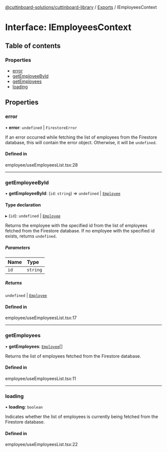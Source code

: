 [@cuttinboard-solutions/cuttinboard-library](../README.md) / [Exports](../modules.md) / IEmployeesContext

# Interface: IEmployeesContext

## Table of contents

### Properties

- [error](IEmployeesContext.md#error)
- [getEmployeeById](IEmployeesContext.md#getemployeebyid)
- [getEmployees](IEmployeesContext.md#getemployees)
- [loading](IEmployeesContext.md#loading)

## Properties

### error

• **error**: `undefined` \| `FirestoreError`

If an error occurred while fetching the list of employees from the
Firestore database, this will contain the error object. Otherwise,
it will be `undefined`.

#### Defined in

employee/useEmployeesList.tsx:28

___

### getEmployeeById

• **getEmployeeById**: (`id`: `string`) => `undefined` \| [`Employee`](../classes/Employee.md)

#### Type declaration

▸ (`id`): `undefined` \| [`Employee`](../classes/Employee.md)

Returns the employee with the specified id from the list of employees
fetched from the Firestore database. If no employee with the specified
id exists, returns `undefined`.

##### Parameters

| Name | Type |
| :------ | :------ |
| `id` | `string` |

##### Returns

`undefined` \| [`Employee`](../classes/Employee.md)

#### Defined in

employee/useEmployeesList.tsx:17

___

### getEmployees

• **getEmployees**: [`Employee`](../classes/Employee.md)[]

Returns the list of employees fetched from the Firestore database.

#### Defined in

employee/useEmployeesList.tsx:11

___

### loading

• **loading**: `boolean`

Indicates whether the list of employees is currently being fetched from
the Firestore database.

#### Defined in

employee/useEmployeesList.tsx:22
